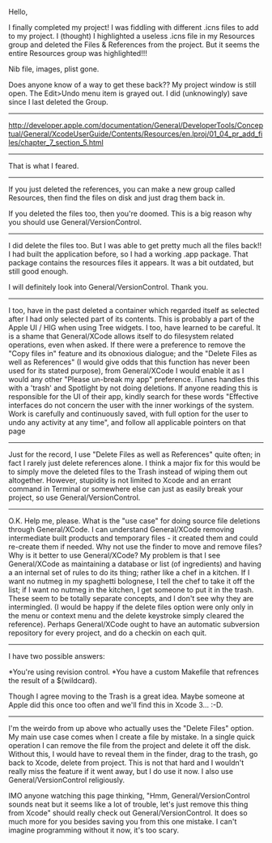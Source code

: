 

Hello,

I finally completed my project! I was fiddling with different .icns files to add to my project. I (thought) I highlighted a useless .icns file in my Resources group and deleted the Files & References from the project. But it seems the entire Resources group was highlighted!!!

Nib file, images, plist gone.

Does anyone know of a way to get these back?? My project window is still open. The Edit>Undo menu item is grayed out. I did (unknowingly) save since I last deleted the Group.

----

http://developer.apple.com/documentation/General/DeveloperTools/Conceptual/General/XcodeUserGuide/Contents/Resources/en.lproj/01_04_pr_add_files/chapter_7_section_5.html

----

That is what I feared. 

----

If you just deleted the references, you can make a new group called Resources, then find the files on disk and just drag them back in.

If you deleted the files too, then you're doomed. This is a big reason why you should use General/VersionControl.

----

I did delete the files too. But I was able to get pretty much all the files back!!  I had built the application before, so I had a working .app package. That package contains the resources files it appears. It was a bit outdated, but still good enough.

I will definitely look into General/VersionControl. Thank you.

----
I too, have in the past deleted a container which regarded itself as selected after I had only selected part of its contents. This is probably a part of the Apple UI / HIG when using Tree widgets. I too, have learned to be careful. It is a shame that General/XCode allows itself to do filesystem related operations, even when asked. If there were a preference to remove the "Copy files in" feature and its obnoxious dialogue; and the "Delete Files as well as References" (I would give odds that this function has never been used for its stated purpose), from General/XCode I would enable it as I would any other "Please un-break my app" preference. iTunes handles this with a 'trash' and Spotlight by not doing deletions. If anyone reading this is responsible for the UI of their app, kindly search for these words "Effective interfaces do not concern the user with the inner workings of the system. Work is carefully and continuously saved, with full option for the user to undo any activity at any time", and follow all applicable pointers on that page

----
Just for the record, I use "Delete Files as well as References" quite often; in fact I rarely just delete references alone. I think a major fix for this would be to simply move the deleted files to the Trash instead of wiping them out altogether. However, stupidity is not limited to Xcode and an errant command in Terminal or somewhere else can just as easily break your project, so use General/VersionControl.

----
O.K. Help me, please. What is the "use case" for doing source file deletions through General/XCode. I can understand General/XCode removing intermediate built products and temporary files - it created them and could re-create them if needed. Why not use the finder to move and remove files? Why is it better to use General/XCode? My problem is that I see General/XCode as maintaining a database or list (of ingredients) and having a an internal set of rules to do its thing; rather like a chef in a kitchen. If I want no nutmeg in my spaghetti bolognese, I tell the chef to take it off the list; if I want no nutmeg in the kitchen, I get someone to put it in the trash. These seem to be totally separate concepts, and I don't see why they are intermingled. (I would be happy if the delete files option were only only in the menu or context menu and the delete keystroke simply cleared the reference). Perhaps General/XCode ought to have an automatic subversion repository for every project, and do a checkin on each quit.

----
I have two possible answers:

*You're using revision control.
*You have a custom Makefile that refrences the result of a $(wildcard).


Though I agree moving to the Trash is a great idea.  Maybe someone at Apple did this once too often and we'll find this in Xcode 3... :-D.

----
I'm the weirdo from up above who actually uses the "Delete Files" option. My main use case comes when I create a file by mistake. In a single quick operation I can remove the file from the project and delete it off the disk. Without this, I would have to reveal them in the finder, drag to the trash, go back to Xcode, delete from project. This is not that hard and I wouldn't really miss the feature if it went away, but I do use it now. I also use General/VersionControl religiously.

IMO anyone watching this page thinking, "Hmm, General/VersionControl sounds neat but it seems like a lot of trouble, let's just remove this thing from Xcode" should really check out General/VersionControl. It does so much more for you besides saving you from this one mistake. I can't imagine programming without it now, it's too scary.
